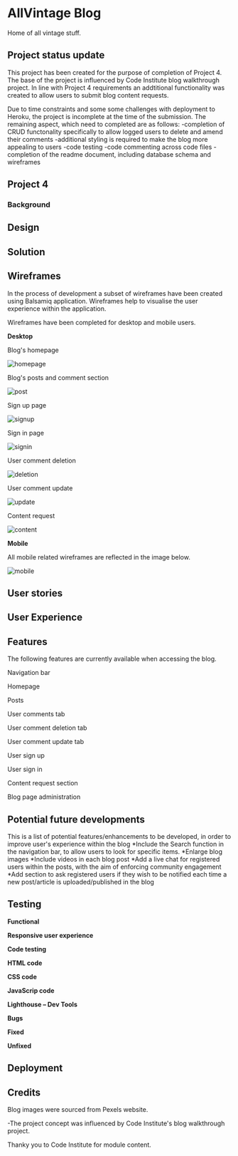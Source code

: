 # AllVintage Blog

Home of all vintage stuff.

## Project status update

This project has been created for the purpose of completion of Project 4. The base of the project is influenced by Code Institute blog walkthrough project.
In line with Project 4 requirements an addtitional functionality was created to allow users to submit blog content requests.

Due to time constraints and some some challenges with deployment to Heroku, the project is incomplete at the time of the submission.
The remaining aspect, which need to completed are as follows:
-completion of CRUD functonality specifically to allow logged users to delete and amend their comments
-additional styling is required to make the blog more appealing to users
-code testing 
-code commenting across code files
-completion of the readme document, including database schema and wireframes

## Project 4

### Background

## Design 

## Solution 

## Wireframes

In the process of development a subset of wireframes have been created using Balsamiq application.
Wireframes help to visualise the user experience within the application.

Wireframes have been completed for desktop and mobile users.

**Desktop**

Blog's homepage

![homepage](static/wireframes/homepage.png)

Blog's posts and comment section

![post](static/wireframes/post.png)

Sign up page

![signup](static/wireframes/signup.png)

Sign in page

![signin](static/wireframes/signin.png)

User comment deletion

![deletion](static/wireframes/deletion.png)

User comment update

![update](static/wireframes/edit.png)

Content request

![content](static/wireframes/content.png)

**Mobile**

All mobile related wireframes are reflected in the image below.

![mobile](static/wireframes/mobile.png)

## User stories 

## User Experience 

## Features 

The following features are currently available when accessing the blog.

Navigation bar

Homepage

Posts

User comments tab

User comment deletion tab

User comment update tab

User sign up

User sign in

Content request section

Blog page administration


## Potential future developments

This is a list of potential features/enhancements to be developed, in order to improve user's experience within the blog 
*Include the Search function in the navigation bar, to allow users to look for specific items.
*Enlarge blog images
*Include videos in each blog post
*Add a live chat for registered users within the posts, with the aim of enforcing community engagement
*Add section to ask registered users if they wish to be notified each time a new post/article is uploaded/published in the blog

## Testing 

**Functional**

**Responsive user experience**

**Code testing**

**HTML code**

**CSS code**

**JavaScrip code**

**Lighthouse – Dev Tools**

**Bugs**

 **Fixed**

  **Unfixed**

## Deployment


## Credits

Blog images were sourced from Pexels website.

-The project concept was influenced by Code Institute's blog walkthrough project.

Thanky you to Code Institute for module content.


